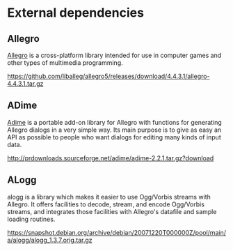 # External dependencies

## Allegro

[Allegro](https://sourceforge.net/projects/alleg/) is a cross-platform library intended for use in computer games and other types of multimedia programming.

https://github.com/liballeg/allegro5/releases/download/4.4.3.1/allegro-4.4.3.1.tar.gz

## ADime

[Adime](https://adime.sourceforge.net/) is a portable add-on library for Allegro with functions for generating Allegro dialogs in a very simple way. Its main purpose is to give as easy an API as possible to people who want dialogs for editing many kinds of input data. 

http://prdownloads.sourceforge.net/adime/adime-2.2.1.tar.gz?download

## ALogg

alogg is a library which makes it easier to use Ogg/Vorbis streams with
Allegro. It offers facilities to decode, stream, and encode Ogg/Vorbis
streams, and integrates those facilities with Allegro's datafile and
sample loading routines.

https://snapshot.debian.org/archive/debian/20071220T000000Z/pool/main/a/alogg/alogg_1.3.7.orig.tar.gz
